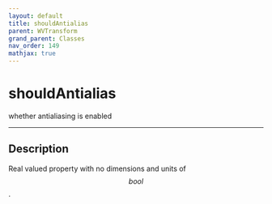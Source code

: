 ```yaml
---
layout: default
title: shouldAntialias
parent: WVTransform
grand_parent: Classes
nav_order: 149
mathjax: true
---
```


#  shouldAntialias

whether antialiasing is enabled


---

## Description
Real valued property with no dimensions and units of $$bool$$.

